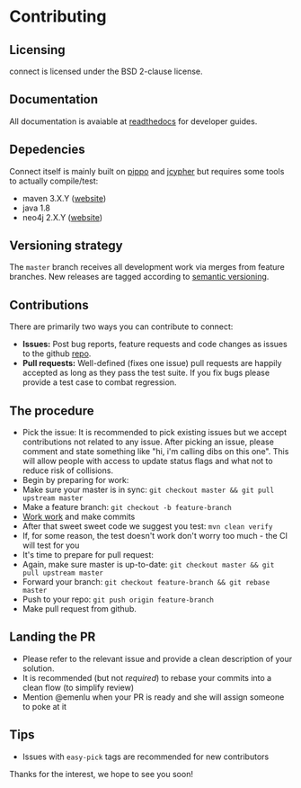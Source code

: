 Contributing
============

Licensing
---------
connect is licensed under the BSD 2-clause license.

Documentation
-------------
All documentation is avaiable at [readthedocs](http://serpconnect.rtfd.io) for developer guides.

Depedencies
-----------
Connect itself is mainly built on [pippo](https://pippo.ro) and [jcypher](https://github.com/Wolfgang-Schuetzelhofer/jcypher/wiki) but requires some tools to actually compile/test:

 - maven 3.X.Y ([website](https://maven.apache.org/index.html))
 - java 1.8
 - neo4j 2.X.Y ([website](https://neo4j.com/download/other-releases/))

Versioning strategy
-------------------
The `master` branch receives all development work via merges from feature branches.
New releases are tagged according to [semantic versioning](http://semver.org/). 

Contributions
-------------
There are primarily two ways you can contribute to connect:
 - **Issues:** Post bug reports, feature requests and code changes as issues to the github [repo](https://github.com/emenlu/connect/issues/).
 - **Pull requests:** Well-defined (fixes one issue) pull requests are happily accepted as long as they pass the test suite. If you fix bugs please provide a test case to combat regression.   

The procedure
-------------
 - Pick the issue: It is recommended to pick existing issues but we accept contributions not related to any issue. After picking an issue, please comment and state something like "hi, i'm calling dibs on this one". This will allow people with access to update status flags and what not to reduce risk of collisions.
 - Begin by preparing for work:
  - Make sure your master is in sync: `git checkout master && git pull upstream master` 
  - Make a feature branch: `git checkout -b feature-branch`
  - [Work work](https://www.myinstants.com/instant/warcraft-peon-work-work/) and make commits
  - After that sweet sweet code we suggest you test: `mvn clean verify`
   - If, for some reason, the test doesn't work don't worry too much - the CI will test for you 
 - It's time to prepare for pull request:
  - Again, make sure master is up-to-date: `git checkout master && git pull upstream master` 
  - Forward your branch: `git checkout feature-branch && git rebase master`
 - Push to your repo: `git push origin feature-branch`
 - Make pull request from github.

Landing the PR
--------------
 - Please refer to the relevant issue and provide a clean description of your solution.
 - It is recommended (but not *required*) to rebase your commits into a clean flow (to simplify review)
 - Mention @emenlu when your PR is ready and she will assign someone to poke at it 

Tips
----
 * Issues with `easy-pick` tags are recommended for new contributors

Thanks for the interest, we hope to see you soon!
